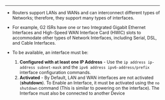 
---
- Routers support LANs and WANs and can interconnect different types of Networks; therefore, they support many types of interfaces.
- For example, G2 ISRs have one or two Integrated Gigabit Ethernet Interfaces and High-Speed WAN Interface Card (HWIC) slots to accommodate other types of Network Interfaces, including Serial, DSL, and Cable Interfaces.

- To be available, an interface must be:
  1. **Configured with at least one IP Address** - Use the `ip address ip-address subnet-mask` and the `ipv6 address ipv6-address/prefix` interface configuration commands.
  2. **Activated** - By Default, LAN and WAN interfaces are not activated (**shutdown**).
     To Enable an Interface, it must be activated using the `no shutdown` command (This is similar to powering on the interface).
     The Interface must also be connected to another Device